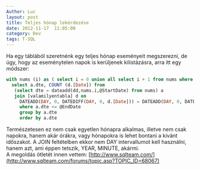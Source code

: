 ```yaml
---
Author: Luc
layout: post
title: Teljes hónap lekérdezése
date: 2012-11-17  11:05:00
category: Dev
tags: T-SQL
---
```

Ha egy táblából szeretnénk egy teljes hónap eseményeit megszerezni, de úgy, hogy az eseménytelen napok is kerüljenek kilistázásra, arra itt egy módszer: <br />
```sql
with nums (i) as ( select i = 0 union all select i + 1 from nums where i < 100)
  select a.dte, COUNT (d.[Date]) from 
   (select dte = dateadd(dd,nums.i,@StartDate) from nums) a
   join [valamilyentabla] d on
     DATEADD(DAY, 0, DATEDIFF(DAY, 0, d.[Date])) = DATEADD(DAY, 0, DATEDIFF(DAY, 0, a.dte))
     where a.dte <= @EndDate
     group by a.dte
     order by a.dte
```
Természetesen ez nem csak egyetlen hónapra alkalmas, illetve nem csak napokra, hanem akár órákra, vagy hónapokra is lehet bontani a kívánt időszakot. A JOIN feltételben ekkor nem DAY intervallumot kell használni, hanem azt, ami éppen tetszik, YEAR, MINUTE, akármi. <br />
A megoldás ötletét innen vettem: [http://www.sqlteam.com/](http://www.sqlteam.com/forums/topic.asp?TOPIC_ID=68067)
